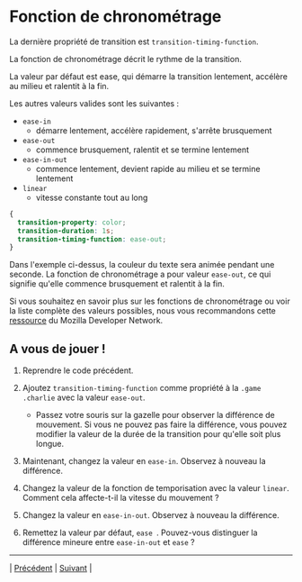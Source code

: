# Fonction de chronométrage

La dernière propriété de transition est `transition-timing-function`.

La fonction de chronométrage décrit le rythme de la transition.

La valeur par défaut est ease, qui démarre la transition lentement, accélère au milieu et ralentit à la fin.

Les autres valeurs valides sont les suivantes :

- `ease-in`
  - démarre lentement, accélère rapidement, s'arrête brusquement
- `ease-out`
  - commence brusquement, ralentit et se termine lentement
- `ease-in-out`
  - commence lentement, devient rapide au milieu et se termine lentement
- `linear`
  - vitesse constante tout au long
  
```css
{
  transition-property: color;
  transition-duration: 1s;
  transition-timing-function: ease-out;
}
```

Dans l'exemple ci-dessus, la couleur du texte sera animée pendant une seconde. La fonction de chronométrage a pour valeur `ease-out`, ce qui signifie qu'elle commence brusquement et ralentit à la fin.

Si vous souhaitez en savoir plus sur les fonctions de chronométrage ou voir la liste complète des valeurs possibles, nous vous recommandons cette [ressource](https://developer.mozilla.org/en-US/docs/Web/CSS/transition-timing-function) du Mozilla Developer Network.

## A vous de jouer !

1. Reprendre le code précédent.

2. Ajoutez `transition-timing-function` comme propriété à la `.game .charlie` avec la valeur `ease-out`.
    - Passez votre souris sur la gazelle pour observer la différence de mouvement. Si vous ne pouvez pas faire la différence, vous pouvez modifier la valeur de la durée de la transition pour qu'elle soit plus longue.

3. Maintenant, changez la valeur en `ease-in`. Observez à nouveau la différence.

4. Changez la valeur de la fonction de temporisation avec la valeur `linear`. Comment cela affecte-t-il la vitesse du mouvement ?

5. Changez la valeur en `ease-in-out`. Observez à nouveau la différence.

6. Remettez la valeur par défaut, `ease `. Pouvez-vous distinguer la différence mineure entre `ease-in-out` et `ease` ?

___
| [Précédent](./2-delai.md)       | [Suivant](./4-abreviation.md)    |
